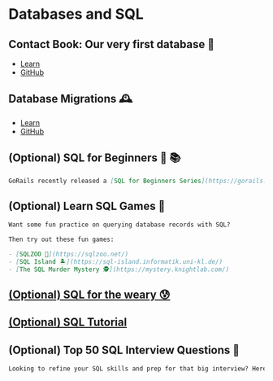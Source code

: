 # Databases and SQL

## Contact Book: Our very first database 📒
  - [Learn](https://learn.firstdraft.com/lessons/130)
  - [GitHub](https://github.com/appdev-lessons/contact-book-first-database)

## Database Migrations 🕰️
- [Learn](https://learn.firstdraft.com/lessons/300-rails-migrations)
- [GitHub](https://github.com/DPI-WE/rails-migrations)

<!-- TODO: overview on SQL -->

## (Optional) SQL for Beginners 🧐 📚
```md
GoRails recently released a [SQL for Beginners Series](https://gorails.com/series/sql-for-beginners) of video walkthroughs. Even though we'll mostly be using ActiveRecord as our ORM (object-relational mapping) to translate Ruby code to SQL, knowing some basic SQL will serve you throughout your career. I recommend working through these when you have time.
```

## (Optional) Learn SQL Games 🎯
```md
Want some fun practice on querying database records with SQL?

Then try out these fun games:

- [SQLZOO 🐘](https://sqlzoo.net/)
- [SQL Island 🏝️](https://sql-island.informatik.uni-kl.de/)
- [The SQL Murder Mystery 🕵️](https://mystery.knightlab.com/)
```

## [(Optional) SQL for the weary 😰](https://gvwilson.github.io/sql-tutorial/)

## [(Optional) SQL Tutorial](https://www.w3schools.com/sql/)

## (Optional) Top 50 SQL Interview Questions 💪
```md
Looking to refine your SQL skills and prep for that big interview? Here are the [top 50 SQL questions to crack the coding interview](https://leetcode.com/studyplan/top-sql-50/).
```
